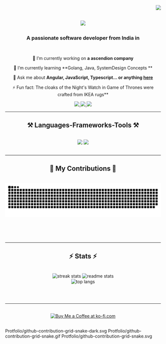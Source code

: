 <img align="right" src="https://visitor-badge.laobi.icu/badge?page_id=salesp07.salesp07" />

<h1 align="center">
     <img src="https://readme-typing-svg.herokuapp.com/?font=Righteous&size=35&center=true&vCenter=true&width=500&height=70&duration=4000&lines=Hi+There!+👋;+I'm+Dhruv+Shah!;" />
</h1>

<h3 align="center">A passionate software developer from India in</h3>

<br/>

<div align="center">
 
 🔭 I’m currently working on **a ascendion company**
 
 🌱 I’m currently learning **Golang, Java, SystemDesign Concepts **

💬 Ask me about **Angular, JavaScript, Typescript... or anything [here](https://github.com/DhruvShahM/DhruvShahM/issues)**

⚡ Fun fact: The cloaks of the Night's Watch in Game of Thrones were crafted from IKEA rugs**

 </div>
 
<div align="center"> 
  <a href="mailto:dhruvshah4096@outlook.com">
    <img src="https://img.shields.io/badge/Gmail-333333?style=for-the-badge&logo=gmail&logoColor=red" />
  </a>
  <a href="https://www.linkedin.com/in/dhruvshahm/" target="_blank">
    <img src="https://img.shields.io/badge/LinkedIn-0077B5?style=for-the-badge&logo=linkedin&logoColor=white" target="_blank" />
  </a>
  <a href="https://github.com/DhruvShahM" target="_blank">
     <img src="https://img.shields.io/badge/Portfolio-FF5722?style=for-the-badge&logo=todoist&logoColor=white" target="_blank" /> <!-- sqlite, safari, google-chrome are other good icon options -->
  </a>
</div>

 <hr/>
 
<h2 align="center">⚒️ Languages-Frameworks-Tools ⚒️</h2>
<br/>
<div align="center">
    <img src="https://skillicons.dev/icons?i=angular,react,bootstrap,mui,html,css,vscode,github,figma,tailwind,git,java" />
    <img src="https://skillicons.dev/icons?i=nodejs,python,javascript,typescript,express,firebase,mongodb,golang" /><br>
</div>

<br/>
<hr/>

<div align="center">
  <h2>🐍 My Contributions 🐍</h2>
  <br>
  <img alt="snake eating my contributions" src="https://raw.githubusercontent.com/DhruvShahM/DhruvShahM/output/github-contribution-grid-snake.svg" />
  
  <br/><br/><br/>
</div>

<hr/>

<h2 align="center">⚡ Stats ⚡</h2>
<br>
<div align=center>
  <img width=390 src="https://github-readme-streak-stats-salesp07.vercel.app/?user=salesp07&count_private=true&theme=react&border_radius=10" alt="streak stats"/>
  <img width=390 src="https://github-readme-stats-kappa-two-12.vercel.app/api?username=DhruvShahM&count_private=true&show_icons=true&theme=react&rank_icon=github&border_radius=10" alt="readme stats" />
  <br/>
  <img width=325 align="center" src="https://github-readme-stats-DhruvShahM.vercel.app/api/top-langs/?username=DhruvShahM&hide=HTML&langs_count=8&layout=compact&theme=react&border_radius=10&size_weight=0.5&count_weight=0.5&exclude_repo=github-readme-stats" alt="top langs" />
</div>

<br/><br/>
<!-- Readme STats -->
<!-- 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l -->
<hr/>

<br/>

<div align="center">
<a href='https://ko-fi.com/V7V4RAK9C' target='_blank'><img height='64' style='border:0px;height:64px;' src='https://storage.ko-fi.com/cdn/kofi1.png?v=3' border='0' alt='Buy Me a Coffee at ko-fi.com' /></a>
</div>

<br/>Protfolio/github-contribution-grid-snake-dark.svg Protfolio/github-contribution-grid-snake.gif Protfolio/github-contribution-grid-snake.svg